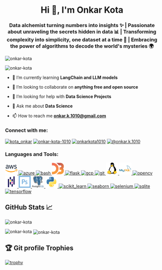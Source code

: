 <h1 align="center">Hi 👋, I'm Onkar Kota</h1>
<h3 align="center">Data alchemist turning numbers into insights ✨ | Passionate about unraveling the secrets hidden in data 📊 | Transforming complexity into simplicity, one dataset at a time 🧩 | Embracing the power of algorithms to decode the world's mysteries 🌍</h3>


<p><img align="centre" src="https://readme-typing-svg.demolab.com/?lines=Always+learning+new+things;Data+Science+Enthusiast;AI/ML+Enthusiast;Python+Programmer" alt="onkar-kota"></p>


<p align="left"> <img src="https://komarev.com/ghpvc/?username=onkar-kota&label=Profile%20views&color=0e75b6&style=flat" alt="onkar-kota" /> </p>


- 🌱 I’m currently learning **LangChain and LLM models**

- 👯 I’m looking to collaborate on **anything free and open source**

- 🤝 I’m looking for help with **Data Science Projects**

- 💬 Ask me about **Data Science**

- 📫 How to reach me **onkar.k.1010@gmail.com**

<h3 align="left">Connect with me:</h3>
<p align="left">
<a href="https://twitter.com/kota_onkar" target="blank"><img align="center" src="https://raw.githubusercontent.com/rahuldkjain/github-profile-readme-generator/master/src/images/icons/Social/twitter.svg" alt="kota_onkar" height="30" width="40" /></a>
<a href="https://linkedin.com/in/onkar-kota-1010" target="blank"><img align="center" src="https://raw.githubusercontent.com/rahuldkjain/github-profile-readme-generator/master/src/images/icons/Social/linked-in-alt.svg" alt="onkar-kota-1010" height="30" width="40" /></a>
<a href="https://kaggle.com/onkarkota1010" target="blank"><img align="center" src="https://raw.githubusercontent.com/rahuldkjain/github-profile-readme-generator/master/src/images/icons/Social/kaggle.svg" alt="onkarkota1010" height="30" width="40" /></a>
<a href="https://medium.com/@onkar.k.1010" target="blank"><img align="center" src="https://raw.githubusercontent.com/rahuldkjain/github-profile-readme-generator/master/src/images/icons/Social/medium.svg" alt="@onkar.k.1010" height="30" width="40" /></a>
</p>

<h3 align="left">Languages and Tools:</h3>
<p align="left"> <a href="https://aws.amazon.com" target="_blank" rel="noreferrer"> <img src="https://raw.githubusercontent.com/devicons/devicon/master/icons/amazonwebservices/amazonwebservices-original-wordmark.svg" alt="aws" width="40" height="40"/> </a> <a href="https://azure.microsoft.com/en-in/" target="_blank" rel="noreferrer"> <img src="https://www.vectorlogo.zone/logos/microsoft_azure/microsoft_azure-icon.svg" alt="azure" width="40" height="40"/> </a> <a href="https://www.gnu.org/software/bash/" target="_blank" rel="noreferrer"> <img src="https://www.vectorlogo.zone/logos/gnu_bash/gnu_bash-icon.svg" alt="bash" width="40" height="40"/> </a> <a href="https://d3js.org/" target="_blank" rel="noreferrer"> <img src="https://raw.githubusercontent.com/devicons/devicon/master/icons/d3js/d3js-original.svg" alt="d3js" width="40" height="40"/> </a> <a href="https://flask.palletsprojects.com/" target="_blank" rel="noreferrer"> <img src="https://www.vectorlogo.zone/logos/pocoo_flask/pocoo_flask-icon.svg" alt="flask" width="40" height="40"/> </a> <a href="https://cloud.google.com" target="_blank" rel="noreferrer"> <img src="https://www.vectorlogo.zone/logos/google_cloud/google_cloud-icon.svg" alt="gcp" width="40" height="40"/> </a> <a href="https://git-scm.com/" target="_blank" rel="noreferrer"> <img src="https://www.vectorlogo.zone/logos/git-scm/git-scm-icon.svg" alt="git" width="40" height="40"/> </a> <a href="https://www.linux.org/" target="_blank" rel="noreferrer"> <img src="https://raw.githubusercontent.com/devicons/devicon/master/icons/linux/linux-original.svg" alt="linux" width="40" height="40"/> </a> <a href="https://www.mysql.com/" target="_blank" rel="noreferrer"> <img src="https://raw.githubusercontent.com/devicons/devicon/master/icons/mysql/mysql-original-wordmark.svg" alt="mysql" width="40" height="40"/> </a> <a href="https://opencv.org/" target="_blank" rel="noreferrer"> <img src="https://www.vectorlogo.zone/logos/opencv/opencv-icon.svg" alt="opencv" width="40" height="40"/> </a> <a href="https://pandas.pydata.org/" target="_blank" rel="noreferrer"> <img src="https://raw.githubusercontent.com/devicons/devicon/2ae2a900d2f041da66e950e4d48052658d850630/icons/pandas/pandas-original.svg" alt="pandas" width="40" height="40"/> </a> <a href="https://www.photoshop.com/en" target="_blank" rel="noreferrer"> <img src="https://raw.githubusercontent.com/devicons/devicon/master/icons/photoshop/photoshop-line.svg" alt="photoshop" width="40" height="40"/> </a> <a href="https://www.postgresql.org" target="_blank" rel="noreferrer"> <img src="https://raw.githubusercontent.com/devicons/devicon/master/icons/postgresql/postgresql-original-wordmark.svg" alt="postgresql" width="40" height="40"/> </a> <a href="https://www.python.org" target="_blank" rel="noreferrer"> <img src="https://raw.githubusercontent.com/devicons/devicon/master/icons/python/python-original.svg" alt="python" width="40" height="40"/> </a> <a href="https://scikit-learn.org/" target="_blank" rel="noreferrer"> <img src="https://upload.wikimedia.org/wikipedia/commons/0/05/Scikit_learn_logo_small.svg" alt="scikit_learn" width="40" height="40"/> </a> <a href="https://seaborn.pydata.org/" target="_blank" rel="noreferrer"> <img src="https://seaborn.pydata.org/_images/logo-mark-lightbg.svg" alt="seaborn" width="40" height="40"/> </a> <a href="https://www.selenium.dev" target="_blank" rel="noreferrer"> <img src="https://raw.githubusercontent.com/detain/svg-logos/780f25886640cef088af994181646db2f6b1a3f8/svg/selenium-logo.svg" alt="selenium" width="40" height="40"/> </a> <a href="https://www.sqlite.org/" target="_blank" rel="noreferrer"> <img src="https://www.vectorlogo.zone/logos/sqlite/sqlite-icon.svg" alt="sqlite" width="40" height="40"/> </a> <a href="https://www.tensorflow.org" target="_blank" rel="noreferrer"> <img src="https://www.vectorlogo.zone/logos/tensorflow/tensorflow-icon.svg" alt="tensorflow" width="40" height="40"/> </a> </p>


## GitHub Stats 📈

<p><img align="center" src="https://github-readme-streak-stats.herokuapp.com/?user=onkar-kota&" alt="onkar-kota" /></p>

<p><img align="left" src="https://github-readme-stats.vercel.app/api/top-langs?username=onkar-kota&show_icons=true&locale=en&layout=compact" alt="onkar-kota" /></p>

<p>&nbsp;<img align="center" src="https://github-readme-stats.vercel.app/api?username=onkar-kota&show_icons=true&locale=en" alt="onkar-kota" /></p>


## 🏆 Git profile Trophies
                                                                                                                                
[![trophy](https://github-profile-trophy.vercel.app/?username=onkar-kota&theme=onedark)](https://github.com/ryo-ma/github-profile-trophy)                                                                                                                                                                             
